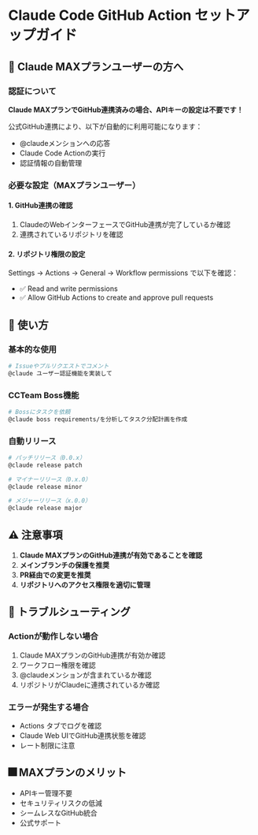 # Claude Code GitHub Action セットアップガイド

## 🌟 Claude MAXプランユーザーの方へ

### 認証について
**Claude MAXプランでGitHub連携済みの場合、APIキーの設定は不要です！**

公式GitHub連携により、以下が自動的に利用可能になります：
- @claudeメンションへの応答
- Claude Code Actionの実行
- 認証情報の自動管理

### 必要な設定（MAXプランユーザー）

#### 1. GitHub連携の確認
1. ClaudeのWebインターフェースでGitHub連携が完了しているか確認
2. 連携されているリポジトリを確認

#### 2. リポジトリ権限の設定
Settings → Actions → General → Workflow permissions で以下を確認：
- ✅ Read and write permissions
- ✅ Allow GitHub Actions to create and approve pull requests

## 🚀 使い方

### 基本的な使用
```bash
# Issueやプルリクエストでコメント
@claude ユーザー認証機能を実装して
```

### CCTeam Boss機能
```bash
# Bossにタスクを依頼
@claude boss requirements/を分析してタスク分配計画を作成
```

### 自動リリース
```bash
# パッチリリース（0.0.x）
@claude release patch

# マイナーリリース（0.x.0）
@claude release minor

# メジャーリリース（x.0.0）
@claude release major
```

## ⚠️ 注意事項

1. **Claude MAXプランのGitHub連携が有効であることを確認**
2. **メインブランチの保護を推奨**
3. **PR経由での変更を推奨**
4. **リポジトリへのアクセス権限を適切に管理**

## 🔧 トラブルシューティング

### Actionが動作しない場合
1. Claude MAXプランのGitHub連携が有効か確認
2. ワークフロー権限を確認
3. @claudeメンションが含まれているか確認
4. リポジトリがClaudeに連携されているか確認

### エラーが発生する場合
- Actions タブでログを確認
- Claude Web UIでGitHub連携状態を確認
- レート制限に注意

## 🎆 MAXプランのメリット

- APIキー管理不要
- セキュリティリスクの低減
- シームレスなGitHub統合
- 公式サポート